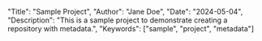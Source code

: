 "Title": "Sample Project",
  "Author": "Jane Doe",
  "Date": "2024-05-04",
  "Description": "This is a sample project to demonstrate creating a repository with metadata.",
  "Keywords": ["sample", "project", "metadata"]
